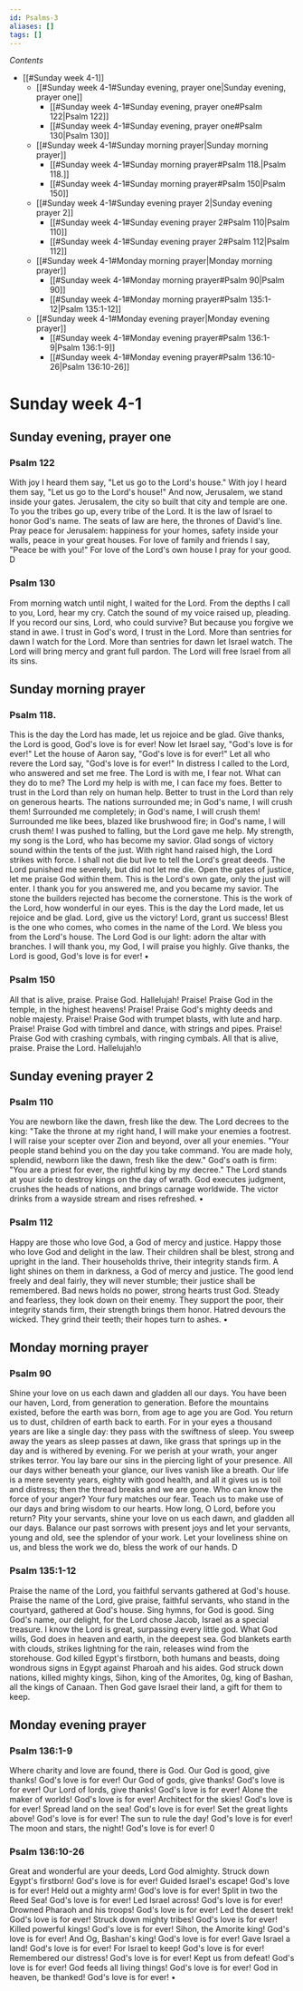 ```yaml
---
id: Psalms-3
aliases: []
tags: []
---
```

*Contents*
* [[#Sunday week 4-1]]
    * [[#Sunday week 4-1#Sunday evening, prayer one|Sunday evening, prayer one]]
        * [[#Sunday week 4-1#Sunday evening, prayer one#Psalm 122|Psalm 122]]
        * [[#Sunday week 4-1#Sunday evening, prayer one#Psalm 130|Psalm 130]]
    * [[#Sunday week 4-1#Sunday morning prayer|Sunday morning prayer]]
        * [[#Sunday week 4-1#Sunday morning prayer#Psalm 118.|Psalm 118.]]
        * [[#Sunday week 4-1#Sunday morning prayer#Psalm 150|Psalm 150]]
    * [[#Sunday week 4-1#Sunday evening prayer 2|Sunday evening prayer 2]]
        * [[#Sunday week 4-1#Sunday evening prayer 2#Psalm 110|Psalm 110]]
        * [[#Sunday week 4-1#Sunday evening prayer 2#Psalm 112|Psalm 112]]
    * [[#Sunday week 4-1#Monday morning prayer|Monday morning prayer]]
        * [[#Sunday week 4-1#Monday morning prayer#Psalm 90|Psalm 90]]
        * [[#Sunday week 4-1#Monday morning prayer#Psalm 135:1-12|Psalm 135:1-12]]
    * [[#Sunday week 4-1#Monday evening prayer|Monday evening prayer]]
        * [[#Sunday week 4-1#Monday evening prayer#Psalm 136:1-9|Psalm 136:1-9]]
        * [[#Sunday week 4-1#Monday evening prayer#Psalm 136:10-26|Psalm 136:10-26]]

# Sunday week 4-1

## Sunday evening, prayer one

### Psalm 122

With joy I heard them say,
"Let us go to the Lord's house."
With joy I heard them say,
"Let us go to the Lord's house!" And now, Jerusalem, we stand inside your gates.
Jerusalem, the city so built that city and temple are one.
To you the tribes go up, every tribe of the Lord.
It is the law of Israel to honor God's name.
The seats of law are here, the thrones of David's line.
Pray peace for Jerusalem: happiness for your homes, safety inside your walls, peace in your great houses.
For love of family and friends
I say, "Peace be with you!" For love of the Lord's own house I pray for your good. D

### Psalm 130

From morning watch until night, I waited for the Lord.
From the depths I call to you, Lord, hear my cry.
Catch the sound of my voice raised up, pleading.
If you record our sins, Lord, who could survive?
But because you forgive we stand in awe.
I trust in God's word, I trust in the Lord.
More than sentries for dawn
I watch for the Lord.
More than sentries for dawn let Israel watch.
The Lord will bring mercy and grant full pardon.
The Lord will free Israel from all its sins.

## Sunday morning prayer

### Psalm 118.

This is the day the Lord has made, let us rejoice and be glad.
Give thanks, the Lord is good,
God's love is for ever!
Now let Israel say,
"God's love is for ever!"
Let the house of Aaron say,
"God's love is for ever!"
Let all who revere the Lord say,
"God's love is for ever!"
In distress I called to the Lord, who answered and set me free.
The Lord is with me, I fear not.
What can they do to me?
The Lord my help is with me, I can face my foes.
Better to trust in the Lord than rely on human help.
Better to trust in the Lord than rely on generous hearts.
The nations surrounded me; in God's name, I will crush them!
Surrounded me completely; in God's name, I will crush them!
Surrounded me like bees, blazed like brushwood fire; in God's name, I will crush them!
I was pushed to falling, but the Lord gave me help.
My strength, my song is the Lord, who has become my savior.
Glad songs of victory sound within the tents of the just.
With right hand raised high, the Lord strikes with force.
I shall not die but live to tell the Lord's great deeds.
The Lord punished me severely, but did not let me die.
Open the gates of justice, let me praise God within them.
This is the Lord's own gate, only the just will enter.
I thank you for you answered me, and you became my savior.
The stone the builders rejected has become the cornerstone.
This is the work of the Lord, how wonderful in our eyes.
This is the day the Lord made, let us rejoice and be glad.
Lord, give us the victory!
Lord, grant us success!
Blest is the one who comes,
who comes in the name of the Lord.
We bless you from the Lord's house.
The Lord God is our light: adorn the altar with branches.
I will thank you, my God, I will praise you highly.
Give thanks, the Lord is good, God's love is for ever! •

### Psalm 150

All that is alive, praise.
Praise God. Hallelujah!
Praise! Praise God in the temple, in the highest heavens!
Praise! Praise God's mighty deeds and noble majesty.
Praise! Praise God with trumpet blasts, with lute and harp.
Praise! Praise God with timbrel and dance, with strings and pipes.
Praise! Praise God with crashing cymbals, with ringing cymbals.
All that is alive, praise. Praise the Lord.
Hallelujah!o

## Sunday evening prayer 2

### Psalm 110

You are newborn like the dawn, fresh like the dew.
The Lord decrees to the king:
"Take the throne at my right hand, I will make your enemies a footrest.
I will raise your scepter over Zion and beyond, over all your enemies.
"Your people stand behind you on the day you take command.
You are made holy, splendid, newborn like the dawn, fresh like the dew."
God's oath is firm:
"You are a priest for ever, the rightful king by my decree." The Lord stands at your side to destroy kings on the day of wrath.
God executes judgment, crushes the heads of nations, and brings carnage worldwide.
The victor drinks from a wayside stream and rises refreshed. •

### Psalm 112

Happy are those who love God, a God of mercy and justice.
Happy those who love God and delight in the law.
Their children shall be blest, strong and upright in the land.
Their households thrive, their integrity stands firm.
A light shines on them in darkness, a God of mercy and justice.
The good lend freely and deal fairly, they will never stumble;
their justice shall be remembered.
Bad news holds no power, strong hearts trust God.
Steady and fearless,
they look down on their enemy.
They support the poor, their integrity stands firm, their strength brings them honor.
Hatred devours the wicked.
They grind their teeth; their hopes turn to ashes. •

## Monday morning prayer

### Psalm 90

Shine your love on us each dawn and gladden all our days.
You have been our haven, Lord, from generation to generation.
Before the mountains existed, before the earth was born, from age to age you are God.
You return us to dust, children of earth back to earth.
For in your eyes a thousand years are like a single day:
they pass with the swiftness of sleep.
You sweep away the years as sleep passes at dawn,
like grass that springs up in the day and is withered by evening.
For we perish at your wrath, your anger strikes terror.
You lay bare our sins
in the piercing light of your presence.
All our days wither beneath your glance, our lives vanish like a breath.
Our life is a mere seventy years, eighty with good health, and all it gives us is toil and distress;
then the thread breaks and we are gone.
Who can know the force of your anger?
Your fury matches our fear.
Teach us to make use of our days and bring wisdom to our hearts.
How long, O Lord, before you return?
Pity your servants,
shine your love on us each dawn, and gladden all our days.
Balance our past sorrows with present joys
and let your servants, young and old, see the splendor of your work.
Let your loveliness shine on us, and bless the work we do, bless the work of our hands. D

### Psalm 135:1-12

Praise the name of the Lord, you faithful servants gathered at God's house.
Praise the name of the Lord, give praise, faithful servants, who stand in the courtyard, gathered at God's house.
Sing hymns, for God is good.
Sing God's name, our delight, for the Lord chose Jacob, Israel as a special treasure.
I know the Lord is great, surpassing every little god.
What God wills, God does in heaven and earth, in the deepest sea.
God blankets earth with clouds, strikes lightning for the rain, releases wind from the storehouse.
God killed Egypt's firstborn, both humans and beasts, doing wondrous signs in Egypt against Pharoah and his aides.
God struck down nations, killed mighty kings,
Sihon, king of the Amorites, 0g, king of Bashan, all the kings of Canaan.
Then God gave Israel their land, a gift for them to keep.

## Monday evening prayer

### Psalm 136:1-9

Where charity and love are found, there is God.
Our God is good, give thanks!
God's love is for ever!
Our God of gods, give thanks!
God's love is for ever!
Our Lord of lords, give thanks!
God's love is for ever!
Alone the maker of worlds!
God's love is for ever!
Architect for the skies!
God's love is for ever!
Spread land on the sea!
God's love is for ever!
Set the great lights above!
God's love is for ever!
The sun to rule the day!
God's love is for ever!
The moon and stars, the night!
God's love is for ever! 0

### Psalm 136:10-26

Great and wonderful are your deeds, Lord God almighty.
Struck down Egypt's firstborn!
God's love is for ever!
Guided Israel's escape!
God's love is for ever!
Held out a mighty arm!
God's love is for ever!
Split in two the Reed Sea!
God's love is for ever!
Led Israel across!
God's love is for ever!
Drowned Pharaoh and his troops!
God's love is for ever!
Led the desert trek!
God's love is for ever!
Struck down mighty tribes!
God's love is for ever!
Killed powerful kings!
God's love is for ever!
Sihon, the Amorite king!
God's love is for ever!
And Og, Bashan's king!
God's love is for ever!
Gave Israel a land!
God's love is for ever!
For Israel to keep!
God's love is for ever!
Remembered our distress!
God's love is for ever!
Kept us from defeat!
God's love is for ever!
God feeds all living things!
God's love is for ever!
God in heaven, be thanked!
God's love is for ever! •
